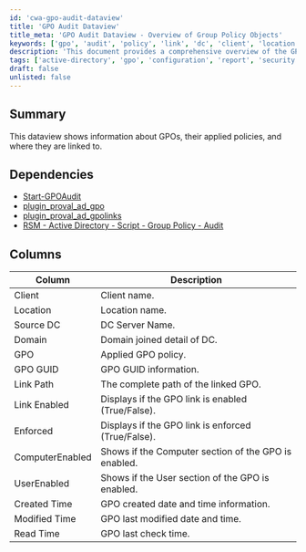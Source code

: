 ```yaml
---
id: 'cwa-gpo-audit-dataview'
title: 'GPO Audit Dataview'
title_meta: 'GPO Audit Dataview - Overview of Group Policy Objects'
keywords: ['gpo', 'audit', 'policy', 'link', 'dc', 'client', 'location', 'enabled', 'enforced', 'computer', 'user', 'created', 'modified', 'read']
description: 'This document provides a comprehensive overview of the GPO Audit Dataview, detailing the information about Group Policy Objects (GPOs), their applied policies, and their linkage within Active Directory environments. It outlines the dependencies required for implementation and describes the columns used to present the data effectively.'
tags: ['active-directory', 'gpo', 'configuration', 'report', 'security', 'windows']
draft: false
unlisted: false
---
```

## Summary

This dataview shows information about GPOs, their applied policies, and where they are linked to.

## Dependencies

- [Start-GPOAudit](https://proval.itglue.com/DOC-5078775-7457846)
- [plugin_proval_ad_gpo](https://proval.itglue.com/DOC-5078775-7948720)
- [plugin_proval_ad_gpolinks](https://proval.itglue.com/DOC-5078775-7950170)
- [RSM - Active Directory - Script - Group Policy - Audit](https://proval.itglue.com/DOC-5078775-15193954)

## Columns

| Column          | Description                                        |
|-----------------|----------------------------------------------------|
| Client          | Client name.                                      |
| Location        | Location name.                                    |
| Source DC       | DC Server Name.                                   |
| Domain          | Domain joined detail of DC.                       |
| GPO             | Applied GPO policy.                               |
| GPO GUID        | GPO GUID information.                             |
| Link Path       | The complete path of the linked GPO.             |
| Link Enabled    | Displays if the GPO link is enabled (True/False).|
| Enforced        | Displays if the GPO link is enforced (True/False).|
| ComputerEnabled  | Shows if the Computer section of the GPO is enabled. |
| UserEnabled     | Shows if the User section of the GPO is enabled. |
| Created Time    | GPO created date and time information.           |
| Modified Time   | GPO last modified date and time.                 |
| Read Time       | GPO last check time.                              |




